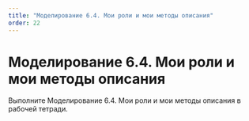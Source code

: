 ```yaml
---
title: "Моделирование 6.4. Мои роли и мои методы описания"
order: 22
---
```


# Моделирование 6.4. Мои роли и мои методы описания

Выполните Моделирование 6.4. Мои роли и мои методы описания в рабочей тетради.